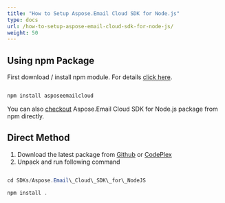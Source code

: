 ```yaml
---
title: "How to Setup Aspose.Email Cloud SDK for Node.js"
type: docs
url: /how-to-setup-aspose-email-cloud-sdk-for-node-js/
weight: 50
---
```


## **Using npm Package**
First download / install npm module. For details [click here](https://docs.npmjs.com/getting-started/installing-node).

```java

npm install asposeemailcloud

```

You can also [checkout](https://www.npmjs.com/package/asposeemailcloud) Aspose.Email Cloud SDK for Node.js package from npm directly.
## **Direct Method**
1. Download the latest package from [Github](https://github.com/aspose-email/Aspose.Email-for-Cloud/archive/master.zip) or [CodePlex](https://asposeemailcloud.codeplex.com/downloads/get/1546329)
2. Unpack and run following command

```java

cd SDKs/Aspose.Email\_Cloud\_SDK\_for\_NodeJS

npm install .

```
